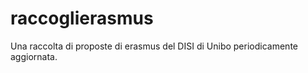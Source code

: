 # raccoglierasmus
Una raccolta di proposte di erasmus del DISI di Unibo periodicamente aggiornata. 
